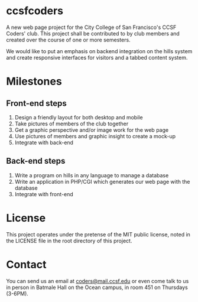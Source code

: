 ccsfcoders
==========

A new web page project for the City College of San Francisco's CCSF Coders'
club. This project shall be contributed to by club members and created over the
course of one or more semesters.

We would like to put an emphasis on backend integration on the hills system and
create responsive interfaces for visitors and a tabbed content system.

Milestones
==========

<h2>Front-end steps</h2>

1. Design a friendly layout for both desktop and mobile
2. Take pictures of members of the club together
3. Get a graphic perspective and/or image work for the web page
4. Use pictures of members and graphic insight to create a mock-up
5. Integrate with back-end

<h2>Back-end steps</h2>

1. Write a program on hills in any language to manage a database
2. Write an application in PHP/CGI which generates our web page with the database
3. Integrate with front-end

License
=======

This project operates under the pretense of the MIT public license, noted in
the LICENSE file in the root directory of this project.

Contact
=======

You can send us an email at <a href="mailto:coders@mail.ccsf.edu">coders@mail.ccsf.edu</a> or even come talk to us in person in Batmale Hall on the Ocean campus, in room 451 on Thursdays (3-6PM).

